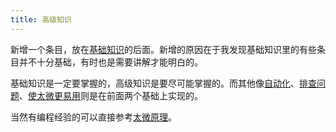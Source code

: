 ```yaml
---
title: 高级知识
---
```


新增一个条目，放在[基础知识](#%E5%9F%BA%E7%A1%80%E7%9F%A5%E8%AF%86)的后面。新增的原因在于我发现基础知识里的有些条目并不十分基础，有时也是需要讲解才能明白的。

基础知识是一定要掌握的，高级知识是要尽可能掌握的。而其他像[自动化](#%E8%87%AA%E5%8A%A8%E5%8C%96)、[排查问题](#%E6%8E%92%E6%9F%A5%E9%97%AE%E9%A2%98)、[使太微更易用](#%E4%BD%BF%E5%A4%AA%E5%BE%AE%E6%9B%B4%E6%98%93%E7%94%A8)则是在前面两个基础上实现的。

当然有编程经验的可以直接参考[太微原理](#%E5%A4%AA%E5%BE%AE%E5%8E%9F%E7%90%86)。